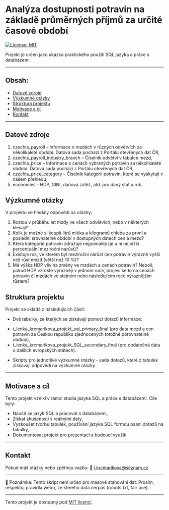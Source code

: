 # Analýza dostupnosti potravin na základě průměrných příjmů za určité časové období

[![License: MIT](https://img.shields.io/badge/License-MIT-yellow.svg)](LICENSE)
 
Projekt je určen jako ukázka praktického použití SQL jazyka a práce s databázemi.

---
## Obsah:

- [Datové zdroje](#datové_zdroje)
- [Výzkumné otázky](#výzkumné_otázky)
- [Struktura projektu](#struktura_projektu)
- [Motivace a cíl](#motivace-a-cíl)
- [Kontakt](#kontakt)

---

## Datové zdroje

1.	czechia_payroll – Informace o mzdách v různých odvětvích za několikaleté období. Datová sada pochází z Portálu otevřených dat ČR,
2.	czechia_payroll_industry_branch – Číselník odvětví v tabulce mezd, 
3.	czechia_price – Informace o cenách vybraných potravin za několikaleté období. Datová sada pochází z Portálu otevřených dat ČR,
4.	czechia_price_category – Číselník kategorií potravin, které se vyskytují v našem přehledu,
5. 	economies - HDP, GINI, daňová zátěž, atd. pro daný stát a rok.

## Výzkumné otázky

V projektu se hledaly odpovědi na otázky:

1.	Rostou v průběhu let mzdy ve všech odvětvích, nebo v některých klesají?
2.	Kolik je možné si koupit litrů mléka a kilogramů chleba za první a poslední srovnatelné období v dostupných datech cen a mezd? 
3.	Která kategorie potravin zdražuje nejpomaleji (je u ní nejnižší percentuální meziroční nárůst)? 
4.	Existuje rok, ve kterém byl meziroční nárůst cen potravin výrazně vyšší než růst mezd (větší než 10 %)? 
5.	Má výška HDP vliv na změny ve mzdách a cenách potravin? Neboli, pokud HDP vzroste výrazněji v jednom roce, projeví se to na cenách potravin či mzdách ve stejném nebo následujícím roce výraznějším růstem? 


## Struktura projektu

Projekt se skládá z následujících částí:

* Dvě tabulky, ze kterých se získávají pomocí dotazů informace:
 - t_lenka_krcmarikova_projekt_sql_primary_final 
   (pro data mezd a cen potravin za Českou republiku sjednocených totožné porovnatelné období),
 - t_lenka_krcmarikova_projekt_SQL_secondary_final 
   (pro dodatečná data o dalších evropských státech).

* Skripty pro jednotlivé výzkumné otázky - sada dotazů, které z tabulek získavají odpovědi na výzkumné otázky

---

## Motivace a cíl

Tento projekt vznikl v rámci studia jazyka SQL a práce s databázemi. Cíle byly:  

- Naučit se jazyk SQL a pracovat s databázemi,
- Získat zkušenosti s reálnými daty,
- Vyzkoušet tvorbu tabulek, používání jazyka SQL formou psaní dotazů na tabulky,
- Dokumentovat projekt pro prezentaci a budoucí využití.

---

## Kontakt

Pokud máš otázky nebo zpětnou vazbu:
📧 l.krcmarikova@seznam.cz 

---

📌 Poznámka:
Tento skript není určen pro masové stahování dat. Prosím, respektuj pravidla webu, 
ze kterého data čerpáš (robots.txt, fair use).

---
Tento projekt je dostupný pod [MIT licencí](LICENSE).




